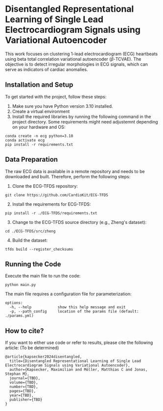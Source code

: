 # Disentangled Representational Learning of Single Lead Electrocardiogram Signals using Variational Autoencoder

This work focuses on clustering 1-lead electrocardiogram (ECG) heartbeats using beta total correlation variational autoencoder ($\beta$-TCVAE).
The objective is to detect irregular morphologies in ECG signals, which can serve as indicators of cardiac anomalies.

## Installation and Setup

To get started with the project, follow these steps:

1. Make sure you have Python version 3.10 installed.
2. Create a virtual environment
3. Install the required libraries by running the following command in the project directory. Some requirements might need adjustemnt depending on your hardware and OS:
````
conda create -n ecg python=3.10
conda activate ecg
pip install -r requirements.txt
````

## Data Preparation

The raw ECG data is available in a remote repository and needs to be downloaded and built. Therefore, perform the following steps:

1. Clone the ECG-TFDS repository:
```
git clone https://github.com/CardioKit/ECG-TFDS
```
2. Install the requirements for ECG-TFDS:
```
pip install -r ./ECG-TFDS/requirements.txt
```
3. Change to the ECG-TFDS source directory (e.g., Zheng's dataset):
```
cd ./ECG-TFDS/src/zheng
```
4. Build the dataset:
```
tfds build --register_checksums
```

## Running the Code

Execute the main file to run the code:

```
python main.py 
```
The main file requires a configuration file for parameterization:

```
options:
  -h, --help            show this help message and exit
  -p, --path_config     location of the params file (default: ./params.yml)
```

## How to cite?

If you want to either use code or refer to results, please cite the following article: (To be determined)
```
@article{kapsecker2024disentangled,
  title={Disentangled Representational Learning of Single Lead Electrocardiogram Signals using Variational Autoencoder},
  author={Kapsecker, Maximilian and Möller, Matthias C and Jonas, Stephan M},
  journal={TBD},
  volume={TBD},
  number={TBD},
  pages={TBD},
  year={TBD},
  publisher={TBD}
}
```
